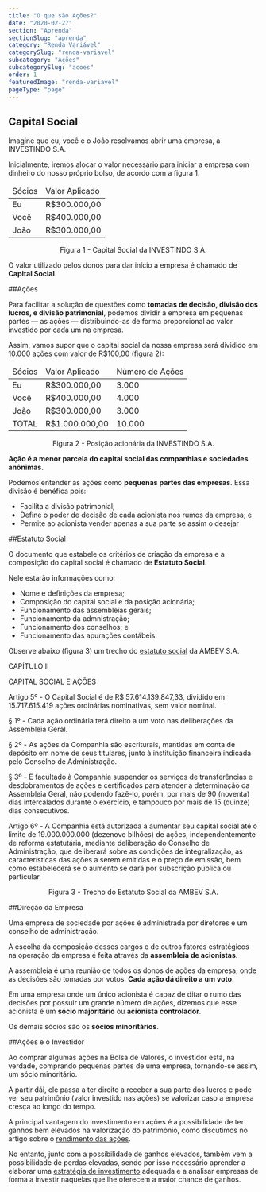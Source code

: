 ```yaml
---
title: "O que são Ações?"
date: "2020-02-27"
section: "Aprenda"
sectionSlug: "aprenda"
category: "Renda Variável"
categorySlug: "renda-variavel"
subcategory: "Ações"
subcategorySlug: "acoes"
order: 1
featuredImage: "renda-variavel"
pageType: "page"
---
```


## Capital Social

Imagine que eu, você e o João resolvamos abrir uma empresa, a INVESTINDO S.A.

Inicialmente, iremos alocar o valor necessário para iniciar a empresa com dinheiro do nosso próprio bolso, de acordo com a figura 1.

<div class="overflow">
<table class="regularTable responsiveTable" id="figura1">
<thead>
<tr>
<td>Sócios</td>
<td>Valor Aplicado</td>
</tr>
</thead>
<tbody>
<tr>
<td>Eu</td>
<td>R$300.000,00</td>
</tr>
<tr>
<td>Você</td>
<td>R$400.000,00</td>
</tr>
<tr>
<td>João</td>
<td>R$300.000,00</td>
</tr>
</tbody>
</table>
</div>

<p class="legenda" style="text-align:center;">Figura 1 - Capital Social da INVESTINDO S.A.</p>

O valor utilizado pelos donos para dar início a empresa é chamado de **Capital Social**.

##Ações

Para facilitar a solução de questões como **tomadas de decisão, divisão dos lucros, e divisão patrimonial**, podemos dividir a empresa em pequenas partes — as ações — distribuindo-as de forma proporcional ao valor investido por cada um na empresa.

Assim, vamos supor que o capital social da nossa empresa será dividido em 10.000 ações com valor de R\$100,00 (figura 2):

<div class="overflow">
<table class="regularTable responsiveTable" id="figura2">
<thead>
<tr>
<td>Sócios</td>
<td>Valor Aplicado</td>
<td>Número de Ações</td>
</tr>
</thead>
<tbody>
<tr>
<td>Eu</td>
<td>R$300.000,00</td>
<td>3.000</td>
</tr>
<tr>
<td>Você</td>
<td>R$400.000,00</td>
<td>4.000</td>
</tr>
<tr>
<td>João</td>
<td>R$300.000,00</td>
<td>3.000</td>
</tr>
<tr>
<td>TOTAL</td>
<td>R$1.000.000,00</td>
<td>10.000</td>
</tr>
</tbody>
</table>
</div>

<p class="legenda" style="text-align:center;">Figura 2 - Posição acionária da INVESTINDO S.A.</p>


**Ação é a menor parcela do capital social das companhias e sociedades anônimas.**

Podemos entender as ações como **pequenas partes das empresas**. Essa divisão é benéfica pois:

- Facilita a divisão patrimonial;
- Define o poder de decisão de cada acionista nos rumos da empresa; e
- Permite ao acionista vender apenas a sua parte se assim o desejar

##Estatuto Social

O documento que estabele os critérios de criação da empresa e a composição do capital social é chamado de **Estatuto Social**.

Nele estarão informações como:

- Nome e definições da empresa;
- Composição do capital social e da posição acionária;
- Funcionamento das assembleias gerais;
- Funcionamento da admnistração;
- Funcionamento dos conselhos; e
- Funcionamento das apurações contábeis.

Observe abaixo (figura 3) um trecho do [estatuto social](http://ri.ambev.com.br/conteudo_pt.asp?idioma=0&conta=28&tipo=43350) da AMBEV S.A.

<div class="citacao" id="figura3">

CAPÍTULO II

CAPITAL SOCIAL E AÇÕES

Artigo 5º - O Capital Social é de R$ 57.614.139.847,33, dividido em 15.717.615.419 ações ordinárias nominativas, sem valor nominal.

§ 1º - Cada ação ordinária terá direito a um voto nas deliberações da Assembleia Geral.

§ 2º - As ações da Companhia são escriturais, mantidas em conta de depósito em nome de seus titulares, junto à instituição financeira indicada pelo Conselho de Administração.

§ 3º - É facultado à Companhia suspender os serviços de transferências e desdobramentos de ações e certificados para atender a determinação da Assembleia Geral, não podendo fazê-lo, porém, por mais de 90 (noventa) dias intercalados durante o exercício, e tampouco por mais de 15 (quinze) dias consecutivos. 

Artigo 6º - A Companhia está autorizada a aumentar seu capital social até o limite de 19.000.000.000 (dezenove bilhões) de ações, independentemente de reforma estatutária, mediante deliberação do Conselho de Administração, que deliberará sobre as condições de integralização, as características das ações a serem emitidas e o preço de emissão, bem como estabelecerá se o aumento se dará por subscrição pública ou particular.

</div>

<p class="legenda" style="text-align:center;">Figura 3 - Trecho do Estatuto Social da AMBEV S.A.</p>

##Direção da Empresa

Uma empresa de sociedade por ações é administrada por diretores e um conselho de administração. 

A escolha da composição desses cargos e de outros fatores estratégicos na operação da empresa é feita através da **assembleia de acionistas**.

A assembleia é uma reunião de todos os donos de ações da empresa, onde as decisões são tomadas por votos. **Cada ação dá direito a um voto**.

Em uma empresa onde um único acionista é capaz de ditar o rumo das decisões por possuir um grande número de ações, dizemos que esse acionista é um **sócio majoritário** ou **acionista controlador**.

Os demais sócios são os **sócios minoritários**.

##Ações e o Investidor

Ao comprar algumas ações na Bolsa de Valores, o investidor está, na verdade, comprando pequenas partes de uma empresa, tornando-se assim, um sócio minoritário.

A partir dái, ele passa a ter direito a receber a sua parte dos lucros e pode ver seu patrimônio (valor investido nas ações) se valorizar caso a empresa cresça ao longo do tempo.

A principal vantagem do investimento em ações é a possibilidade de ter ganhos bem elevados na valorização do patrimônio, como discutimos no artigo sobre o  [rendimento das ações](./rendimento-de-acoes).

No entanto, junto com a possibilidade de ganhos elevados, também vem a possibilidade de perdas elevadas, sendo por isso necessário aprender a elaborar uma [estratégia de investimento](/aprenda/financas/estrategia) adequada e a analisar empresas de forma a investir naquelas que lhe oferecem a maior chance de ganhos.

